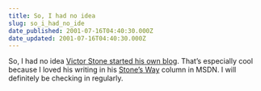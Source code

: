 ```yaml
---
title: So, I had no idea
slug: so_i_had_no_ide
date_published: 2001-07-16T04:40:30.000Z
date_updated: 2001-07-16T04:40:30.000Z
---
```


So, I had no idea [Victor Stone started his own blog](http://www.fourstones.net/blog/). That’s especially cool because I loved his writing in his [Stone’s Way](http://msdn.microsoft.com/voices/stone.asp) column in MSDN. I will definitely be checking in regularly.
